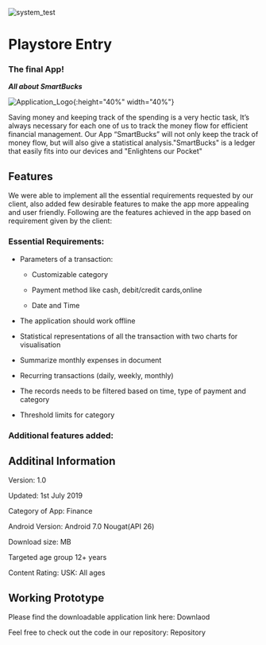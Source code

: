 ![system_test](http://dudurochatec.com.br/wp-content/uploads/2018/06/google_play_logo.png)

# Playstore Entry 
### The final App!

***All about SmartBucks***

![Application_Logo]({{site.baseurl}}/images/smartlogo.png "smartlogo UML"){:height="40%" width="40%"} 


Saving money and keeping track of the spending is a very hectic task, It’s always necessary for each one of us to track the money flow for efficient financial management. Our App “SmartBucks” will not only keep the track of money flow, but will also give a statistical analysis."SmartBucks" is a ledger that easily fits into our devices and "Enlightens our Pocket"

## Features

We were able to implement all the essential requirements requested by our client, also added few desirable features to make the app more appealing and user friendly. 
Following are the features achieved in the app based on requirement given by the client:

### Essential Requirements:

- Parameters of a transaction:

	- Customizable category

	- Payment method like cash, debit/credit cards,online

	- Date and Time

- The application should work offline

- Statistical representations of all the transaction with two charts for visualisation

- Summarize monthly expenses in document

- Recurring transactions (daily, weekly, monthly)

- The records needs to be filtered based on time, type of payment and category

- Threshold limits for category

### Additional features added:


## Additinal Information

Version: 1.0

Updated: 1st July 2019

Category of App: Finance

Android Version: Android 7.0 Nougat(API 26)

Download size:  MB

Targeted age group 12+ years

Content Rating: USK: All ages

## Working Prototype

Please find the downloadable application link here: Downlaod

Feel free to check out the code in our repository: Repository

